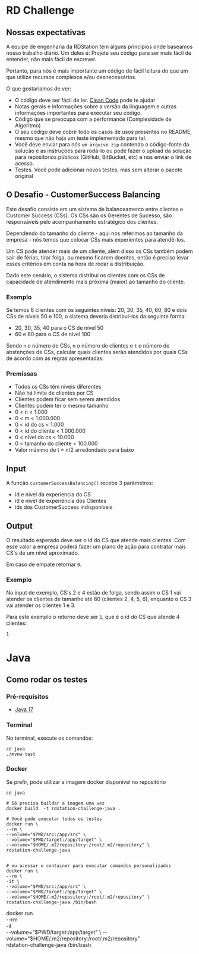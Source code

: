 # RD Challenge
## Nossas expectativas
A equipe de engenharia da RDStation tem alguns princípios onde baseamos nosso trabalho diário. Um deles é: Projete seu código para ser mais fácil de entender, não mais fácil de escrever.

Portanto, para nós é mais importante um código de fácil leitura do que um que utilize recursos complexos e/ou desnecessários.

O que gostariamos de ver:

- O código deve ser fácil de ler. [Clean Code](https://medium.com/rd-shipit/clean-code-23580b4e556c) pode te ajudar
- Notas gerais e informações sobre a versão da linguagem e outras informações importantes para executar seu código.
- Código que se preocupa com a performance (Complexidade de Algoritmo)
- O seu código deve cobrir todo os casos de usos presentes no README, mesmo que não haja um teste implementado para tal.
- Você deve enviar para nós `um arquivo zip` contendo o código-fonte da solução e as instruções para rodá-lo ou pode fazer
  o upload da solução para repositórios públicos (GitHub, BitBucket, etc) e nos enviar o link de acesso.
- Testes. Você pode adicionar novos testes, mas sem alterar o pacote original

## O Desafio - CustomerSuccess Balancing

Este desafio consiste em um sistema de balanceamento entre clientes e Customer Success (CSs). Os CSs são os Gerentes de Sucesso, são responsáveis pelo acompanhamento estratégico dos clientes.

Dependendo do tamanho do cliente - aqui nos referimos ao tamanho da empresa - nós temos que colocar CSs mais experientes para atendê-los.

Um CS pode atender mais de um cliente, além disso os CSs também podem sair de férias, tirar folga, ou mesmo ficarem doentes, então é preciso levar esses critérios em conta na hora de rodar a distribuição.

Dado este cenário, o sistema distribui os clientes com os CSs de capacidade de atendimento mais próxima (maior) ao tamanho do cliente.

### Exemplo

Se temos 6 clientes com os seguintes níveis: 20, 30, 35, 40, 60, 80 e dois CSs de níveis 50 e 100, o sistema deveria distribui-los da seguinte forma:

- 20, 30, 35, 40 para o CS de nível 50
- 60 e 80 para o CS de nível 100

Sendo `n` o número de CSs, `m` o número de clientes e `t` o número de abstenções de CSs, calcular quais clientes serão atendidos por quais CSs de acordo com as regras apresentadas.


### Premissas

- Todos os CSs têm níveis diferentes
- Não há limite de clientes por CS
- Clientes podem ficar sem serem atendidos
- Clientes podem ter o mesmo tamanho
- 0 < n < 1.000
- 0 < m < 1.000.000
- 0 < id do cs < 1.000
- 0 < id do cliente < 1.000.000
- 0 < nível do cs < 10.000
- 0 < tamanho do cliente < 100.000
- Valor máximo de t = n/2 arredondado para baixo

## Input

A função `customerSuccessBalancing()` recebe 3 parâmetros:

- id e nivel da experiencia do CS
- id e nivel de experiência dos Clientes
- ids dos CustomerSuccess indisponíveis


## Output

O resultado esperado deve ser o id do CS que atende mais clientes. Com esse valor a empresa poderá fazer um plano de ação para contratar mais CS's de um nível aproximado.

Em caso de empate retornar `0`.

### Exemplo

No input de exemplo, CS's 2 e 4 estão de folga, sendo assim o CS 1 vai atender os clientes de tamanho até 60 (clientes 2, 4, 5, 6), enquanto o CS 3 vai atender os clientes 1 e 3.

Para este exemplo o retorno deve ser `1`, que é o id do CS que atende 4 clientes:

```
1
```

# Java

## Como rodar os testes
### Pré-requisitos
- [Java 17](https://www.oracle.com/java/technologies/javase-jdk17-downloads.html)

### Terminal

No terminal, execute os comandos:
```
cd java
./mvnw test
```

### Docker
Se prefir, pode utilizar a imagem docker disponível no repositório

```
cd java

# Só precisa buildar a imagem uma vez
docker build  -t rdstation-challenge-java .

# Você pode executar todos os testes
docker run \
--rm \
--volume="$PWD/src:/app/src" \
--volume="$PWD/target:/app/target" \
--volume="$HOME/.m2/repository:/root/.m2/repository" \
rdstation-challenge-java


# ou acessar o container para executar comandos personalizados
docker run \
--rm \
-it \
--volume="$PWD/src:/app/src" \
--volume="$PWD/target:/app/target" \
--volume="$HOME/.m2/repository:/root/.m2/repository" \
rdstation-challenge-java /bin/bash
```
 


docker run \
--rm \
-it \
--volume="$PWD/target:/app/target" \
--volume="$HOME/.m2/repository:/root/.m2/repository" \
rdstation-challenge-java /bin/bash
